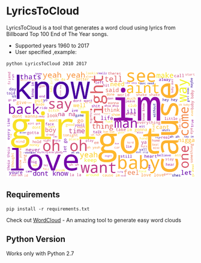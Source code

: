 # LyricsToCloud
LyricsToCloud is a tool that generates a word cloud using lyrics from Billboard Top 100 End of The Year songs.<br>
* Supported years 1960 to 2017
* User specified ,example:
```
python LyricsToCloud 2010 2017
```


![lyricloud](https://github.com/yangvnks/LyricsToCloud/blob/master/plot_2000s.png)

## Requirements
```
pip install -r requirements.txt
```
Check out [WordCloud](https://github.com/amueller/word_cloud) - An amazing tool to generate easy word clouds

## Python Version
Works only with Python 2.7
